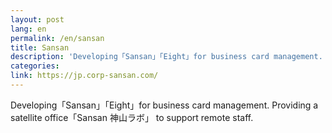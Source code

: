 ```yaml
---
layout: post
lang: en
permalink: /en/sansan
title: Sansan
description: 'Developing「Sansan」「Eight」for business card management. Providing a satellite office「Sansan 神山ラボ」 to support remote staff.'
categories: 
link: https://jp.corp-sansan.com/
---
```


<p>Developing「Sansan」「Eight」for business card management. Providing a satellite office「Sansan 神山ラボ」 to support remote staff.</p>
